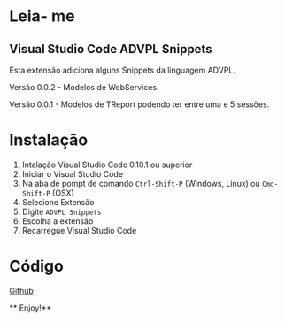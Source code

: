 ﻿# Leia- me
## Visual Studio Code ADVPL Snippets
 
Esta extensão adiciona alguns Snippets da linguagem ADVPL.

Versão 0.0.2
    - Modelos de WebServices.

Versão 0.0.1
    - Modelos de TReport podendo ter entre uma e 5 sessões.

# Instalação

1. Intalação Visual Studio Code 0.10.1 ou superior
2. Iniciar o Visual Studio Code
3. Na aba de pompt de comando `Ctrl-Shift-P` (Windows, Linux) ou `Cmd-Shift-P` (OSX)
4. Selecione Extensão
5. Digite `ADVPL Snippets`
6. Escolha a extensão
7. Recarregue Visual Studio Code

# Código
[Github](https://github.com/robsonrosilva/advpl-snippets)

** Enjoy!**
